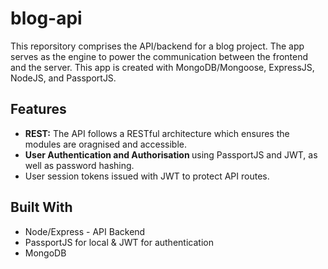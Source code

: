 # blog-api

This reporsitory comprises the API/backend for a blog project. The app serves as the engine to power the communication between the frontend and the server. This app is created with MongoDB/Mongoose, ExpressJS, NodeJS, and PassportJS.

## Features
- <strong>REST:</strong> The API follows a RESTful architecture which ensures the modules are oragnised and accessible. 
- <strong>User Authentication and Authorisation </strong>using PassportJS and JWT, as well as password hashing.
- User session tokens issued with JWT to protect API routes. 

## Built With
- Node/Express - API Backend
- PassportJS for local & JWT for authentication
- MongoDB